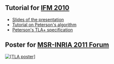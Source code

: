 ## Tutorial for [IFM 2010](https://ifm2010.loria.fr)
<div class="hr"></div>

- [Slides of the presentation](../../doc/IFM2010/tutorial.pdf)
- [Tutorial on Peterson's algorithm](../../doc/IFM2010/Peterson_IFM2010.pdf)
- [Peterson's TLA+ specification](../../doc/IFM2010/Peterson.tla)


## Poster for [MSR-INRIA 2011 Forum](http://www.msr-inria.inria.fr/forum2011/welcome.html)
<div class="hr"></div>

[![\[TLA poster\]](../../doc/FORUM2011/poster_TLA_FORUM2011.jpg)](
    ../../doc/FORUM2011/poster_TLA_FORUM2011.pdf)

